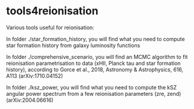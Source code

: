 # tools4reionisation
Various tools useful for reionisation: 

In folder ./star_formation_history, you will find what you need to compute star formation history from galaxy luminosity functions

In folder ./comprehensive_scenario, you will find an MCMC algorithm to fit reionisation parametrisation to data (xHII, Planck tau and star formation history), according to  Gorce et al., 2018, Astronomy & Astrophysics, 616, A113 (arXiv:1710.04152)

In folder ./ksz_power, you will find what you need to compute the kSZ angular power spectrum from a few reionisation parameters (zre, zend) (arXiv:2004.06616)
